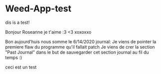 # Weed-App-test
dis is a test!

Bonjour Roseanne je t'aime :3 <3
xoxoxxo


Bon aujourd'huis nous somme le 6/14/2020
journal: 
Je viens de pointer la premiere flaw du programme qu'il fallait patch
Je viens de crer la section "Past Journal" dans le but de sauvegarder
cet section journal au fil du temps :)

ceci est un test
